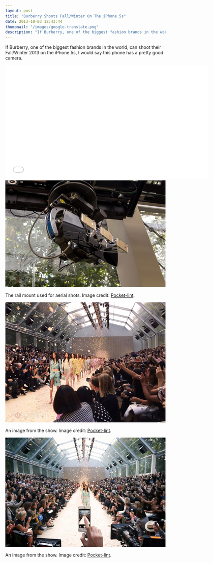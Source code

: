 ```yaml
---
layout: post
title: "Burberry Shoots Fall/Winter On The iPhone 5s"
date: 2013-10-03 12:43:44
thumbnail: "/images/google-translate.png"
description: "If Burberry, one of the biggest fashion brands in the world, can shoot their Fall/Winter 2013 on the iPhone 5s, I would say this phone has a pretty good camera."
---
```


If Burberry, one of the biggest fashion brands in the world, can shoot their Fall/Winter 2013 on the iPhone 5s, I would say this phone has a pretty good camera.

<div class="vendor">
<iframe width="640" height="360" src="//www.youtube.com/embed/akS3iFt9VvA?feature=player_embedded" frameborder="0">&nbsp;</iframe>
</div>

<img src="/images/burberry-camera-rig.jpg" alt="The Burberry camera rig for the show" width="728" />
<p class="image-caption">The rail mount used for aerial shots. Image credit: <a href="http://www.pocket-lint.com/news/123689-burberry-s-christopher-bailey-talks-iphone-5s-being-mates-with-jony-and-the-new-spring-summer-2014-collection" taget="_blank">Pocket-lint</a>.</p>

<img src="/images/burberry-show2.jpg" alt="An image from the show" width="728" />
<p class="image-caption">An image from the show. Image credit: <a href="http://www.pocket-lint.com/news/123689-burberry-s-christopher-bailey-talks-iphone-5s-being-mates-with-jony-and-the-new-spring-summer-2014-collection" taget="_blank">Pocket-lint</a>.</p>

<img src="/images/burberry-show.jpg" alt="An image from the show" width="727" />
<p class="image-caption">An image from the show. Image credit: <a href="http://www.pocket-lint.com/news/123689-burberry-s-christopher-bailey-talks-iphone-5s-being-mates-with-jony-and-the-new-spring-summer-2014-collection" taget="_blank">Pocket-lint</a>.</p>